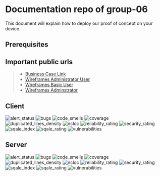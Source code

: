 # Documentation repo of group-06
   This document will explain how to deploy our proof of concept on your device. 
## Prerequisites

## Important public urls  
> * [Business Case Link](https://docs.google.com/document/d/1ObQ3rBI7G-NltQehbjTW6Hwc3osGvSEEYOYz42bJ8wg/edit?usp=sharing)
> * [Wireframes Administrator User](https://app.moqups.com/Kuc2fZQRVcKK5xP5TpTNb9zflt79wlyj/view/page/aeca3c263)
> * [Wireframes Basic User](https://app.moqups.com/jAVXvEnBpjb1M8tUcq6Toozh1w6VihV0/view/page/ad64222d5)
> * [Wireframes Adminstrator](https://app.moqups.com/9jsg9C5akCLrhODJ8aVPPvIY8un9fuPO/view/page/ad64222d5?ui=0&fit_width=1)

## Client
![alert_status](https://sonar.ti.howest.be/api/project_badges/measure?project=2022.project-ii:mars-client-06&metric=alert_status)
![bugs](https://sonar.ti.howest.be/api/project_badges/measure?project=2022.project-ii:mars-client-06&metric=bugs)
![code_smells](https://sonar.ti.howest.be/api/project_badges/measure?project=2022.project-ii:mars-client-06&metric=code_smells)
![coverage](https://sonar.ti.howest.be/api/project_badges/measure?project=2022.project-ii:mars-client-06&metric=coverage)
![duplicated_lines_density](https://sonar.ti.howest.be/api/project_badges/measure?project=2022.project-ii:mars-client-06&metric=duplicated_lines_density)
![ncloc](https://sonar.ti.howest.be/api/project_badges/measure?project=2022.project-ii:mars-client-06&metric=ncloc)
![reliability_rating](https://sonar.ti.howest.be/api/project_badges/measure?project=2022.project-ii:mars-client-06&metric=reliability_rating)
![security_rating](https://sonar.ti.howest.be/api/project_badges/measure?project=2022.project-ii:mars-client-06&metric=security_rating)
![sqale_index](https://sonar.ti.howest.be/api/project_badges/measure?project=2022.project-ii:mars-client-06&metric=sqale_index)
![sqale_rating](https://sonar.ti.howest.be/api/project_badges/measure?project=2022.project-ii:mars-client-06&metric=sqale_rating)
![vulnerabilities](https://sonar.ti.howest.be/api/project_badges/measure?project=2022.project-ii:mars-client-06&metric=vulnerabilities)

## Server

![alert_status](https://sonar.ti.howest.be/api/project_badges/measure?project=2022.project-ii:mars-server-06&metric=alert_status)
![bugs](https://sonar.ti.howest.be/api/project_badges/measure?project=2022.project-ii:mars-server-06&metric=bugs)
![code_smells](https://sonar.ti.howest.be/api/project_badges/measure?project=2022.project-ii:mars-server-06&metric=code_smells)
![coverage](https://sonar.ti.howest.be/api/project_badges/measure?project=2022.project-ii:mars-server-06&metric=coverage)
![duplicated_lines_density](https://sonar.ti.howest.be/api/project_badges/measure?project=2022.project-ii:mars-server-06&metric=duplicated_lines_density)
![ncloc](https://sonar.ti.howest.be/api/project_badges/measure?project=2022.project-ii:mars-server-06&metric=ncloc)
![reliability_rating](https://sonar.ti.howest.be/api/project_badges/measure?project=2022.project-ii:mars-server-06&metric=reliability_rating)
![security_rating](https://sonar.ti.howest.be/api/project_badges/measure?project=2022.project-ii:mars-server-06&metric=security_rating)
![sqale_index](https://sonar.ti.howest.be/api/project_badges/measure?project=2022.project-ii:mars-server-06&metric=sqale_index)
![sqale_rating](https://sonar.ti.howest.be/api/project_badges/measure?project=2022.project-ii:mars-server-06&metric=sqale_rating)
![vulnerabilities](https://sonar.ti.howest.be/api/project_badges/measure?project=2022.project-ii:mars-server-06&metric=vulnerabilities)





